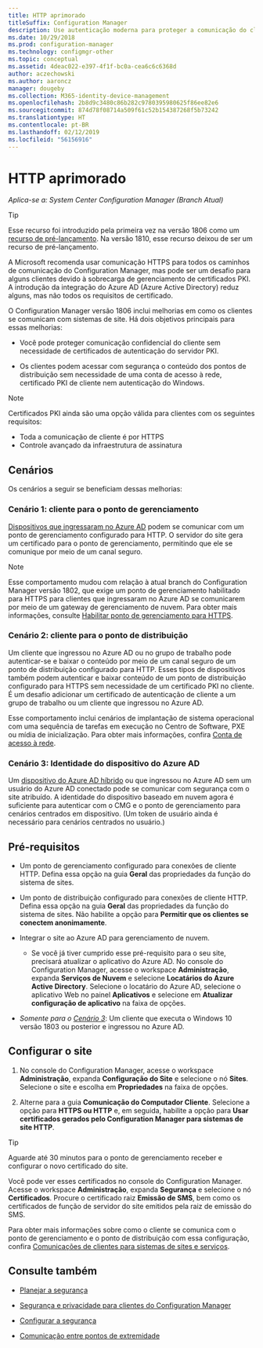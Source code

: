 ```yaml
---
title: HTTP aprimorado
titleSuffix: Configuration Manager
description: Use autenticação moderna para proteger a comunicação do cliente sem a necessidade de certificados PKI.
ms.date: 10/29/2018
ms.prod: configuration-manager
ms.technology: configmgr-other
ms.topic: conceptual
ms.assetid: 4deac022-e397-4f1f-bc0a-cea6c6c6368d
author: aczechowski
ms.author: aaroncz
manager: dougeby
ms.collection: M365-identity-device-management
ms.openlocfilehash: 2b8d9c3480c86b282c9780395980625f86ee82e6
ms.sourcegitcommit: 874d78f08714a509f61c52b154387268f5b73242
ms.translationtype: HT
ms.contentlocale: pt-BR
ms.lasthandoff: 02/12/2019
ms.locfileid: "56156916"
---
```

# <a name="enhanced-http"></a>HTTP aprimorado

*Aplica-se a: System Center Configuration Manager (Branch Atual)*

<!--1356889,1358460-->

> [!Tip]  
> Esse recurso foi introduzido pela primeira vez na versão 1806 como um [recurso de pré-lançamento](/sccm/core/servers/manage/pre-release-features). Na versão 1810, esse recurso deixou de ser um recurso de pré-lançamento.  


A Microsoft recomenda usar comunicação HTTPS para todos os caminhos de comunicação do Configuration Manager, mas pode ser um desafio para alguns clientes devido à sobrecarga de gerenciamento de certificados PKI. A introdução da integração do Azure AD (Azure Active Directory) reduz alguns, mas não todos os requisitos de certificado. 

O Configuration Manager versão 1806 inclui melhorias em como os clientes se comunicam com sistemas de site. Há dois objetivos principais para essas melhorias:  

- Você pode proteger comunicação confidencial do cliente sem necessidade de certificados de autenticação do servidor PKI.  

- Os clientes podem acessar com segurança o conteúdo dos pontos de distribuição sem necessidade de uma conta de acesso à rede, certificado PKI de cliente nem autenticação do Windows.  

> [!Note]  
> Certificados PKI ainda são uma opção válida para clientes com os seguintes requisitos:   
> - Toda a comunicação de cliente é por HTTPS  
> - Controle avançado da infraestrutura de assinatura  


## <a name="bkmk_scenario"></a> Cenários

Os cenários a seguir se beneficiam dessas melhorias:  


### <a name="bkmk_scenario1"></a> Cenário 1: cliente para o ponto de gerenciamento
<!--1356889-->

[Dispositivos que ingressaram no Azure AD](https://docs.microsoft.com/azure/active-directory/device-management-introduction#azure-ad-joined-devices) podem se comunicar com um ponto de gerenciamento configurado para HTTP. O servidor do site gera um certificado para o ponto de gerenciamento, permitindo que ele se comunique por meio de um canal seguro.   

> [!Note]  
> Esse comportamento mudou com relação à atual branch do Configuration Manager versão 1802, que exige um ponto de gerenciamento habilitado para HTTPS para clientes que ingressaram no Azure AD se comunicarem por meio de um gateway de gerenciamento de nuvem. Para obter mais informações, consulte [Habilitar ponto de gerenciamento para HTTPS](/sccm/core/clients/manage/cmg/certificates-for-cloud-management-gateway#bkmk_mphttps).  


### <a name="bkmk_scenario2"></a> Cenário 2: cliente para o ponto de distribuição
<!--1358228-->

Um cliente que ingressou no Azure AD ou no grupo de trabalho pode autenticar-se e baixar o conteúdo por meio de um canal seguro de um ponto de distribuição configurado para HTTP. Esses tipos de dispositivos também podem autenticar e baixar conteúdo de um ponto de distribuição configurado para HTTPS sem necessidade de um certificado PKI no cliente. É um desafio adicionar um certificado de autenticação de cliente a um grupo de trabalho ou um cliente que ingressou no Azure AD.

Esse comportamento inclui cenários de implantação de sistema operacional com uma sequência de tarefas em execução no Centro de Software, PXE ou mídia de inicialização. Para obter mais informações, confira [Conta de acesso à rede](/sccm/core/plan-design/hierarchy/accounts#network-access-account).<!--1358278-->


### <a name="bkmk_scenario3"></a> Cenário 3: Identidade do dispositivo do Azure AD 
<!--1358460-->

Um [dispositivo do Azure AD híbrido](https://docs.microsoft.com/azure/active-directory/device-management-introduction#hybrid-azure-ad-joined-devices) ou que ingressou no Azure AD sem um usuário do Azure AD conectado pode se comunicar com segurança com o site atribuído. A identidade do dispositivo baseado em nuvem agora é suficiente para autenticar com o CMG e o ponto de gerenciamento para cenários centrados em dispositivo. (Um token de usuário ainda é necessário para cenários centrados no usuário.)  


## <a name="prerequisites"></a>Pré-requisitos  

- Um ponto de gerenciamento configurado para conexões de cliente HTTP. Defina essa opção na guia **Geral** das propriedades da função do sistema de sites.  

- Um ponto de distribuição configurado para conexões de cliente HTTP. Defina essa opção na guia **Geral** das propriedades da função do sistema de sites. Não habilite a opção para **Permitir que os clientes se conectem anonimamente**.  

- Integrar o site ao Azure AD para gerenciamento de nuvem.  

    - Se você já tiver cumprido esse pré-requisito para o seu site, precisará atualizar o aplicativo do Azure AD. No console do Configuration Manager, acesse o workspace **Administração**, expanda **Serviços de Nuvem** e selecione **Locatários do Azure Active Directory**. Selecione o locatário do Azure AD, selecione o aplicativo Web no painel **​​Aplicativos** e selecione em **Atualizar configuração de aplicativo** na faixa de opções.  

- *Somente para o [Cenário 3](#bkmk_scenario3)*: Um cliente que executa o Windows 10 versão 1803 ou posterior e ingressou no Azure AD. 



## <a name="configure-the-site"></a>Configurar o site

1. No console do Configuration Manager, acesse o workspace **Administração**, expanda **Configuração do Site** e selecione o nó **Sites**. Selecione o site e escolha em **Propriedades** na faixa de opções.  

2. Alterne para a guia **Comunicação do Computador Cliente**. Selecione a opção para **HTTPS ou HTTP** e, em seguida, habilite a opção para **Usar certificados gerados pelo Configuration Manager para sistemas de site HTTP**.  

> [!Tip]
> Aguarde até 30 minutos para o ponto de gerenciamento receber e configurar o novo certificado do site.

Você pode ver esses certificados no console do Configuration Manager. Acesse o workspace **Administração**, expanda **Segurança** e selecione o nó **Certificados**. Procure o certificado raiz **Emissão de SMS**, bem como os certificados de função de servidor do site emitidos pela raiz de emissão do SMS.

Para obter mais informações sobre como o cliente se comunica com o ponto de gerenciamento e o ponto de distribuição com essa configuração, confira [Comunicações de clientes para sistemas de sites e serviços](/sccm/core/plan-design/hierarchy/communications-between-endpoints#Planning_Client_to_Site_System).



## <a name="see-also"></a>Consulte também
- [Planejar a segurança](/sccm/core/plan-design/security/plan-for-security)  

- [Segurança e privacidade para clientes do Configuration Manager](/sccm/core/clients/deploy/plan/security-and-privacy-for-clients)  

- [Configurar a segurança](/sccm/core/plan-design/security/configure-security)  

- [Comunicação entre pontos de extremidade](/sccm/core/plan-design/hierarchy/communications-between-endpoints)  

